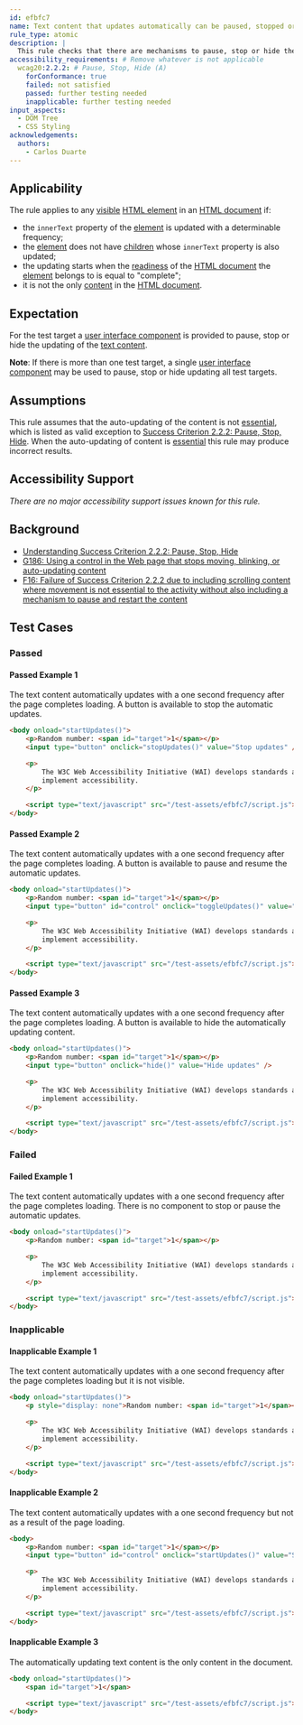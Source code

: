 ```yaml
---
id: efbfc7
name: Text content that updates automatically can be paused, stopped or hidden
rule_type: atomic
description: |
  This rule checks that there are mechanisms to pause, stop or hide the auto-updating of text content.
accessibility_requirements: # Remove whatever is not applicable
  wcag20:2.2.2: # Pause, Stop, Hide (A)
    forConformance: true
    failed: not satisfied
    passed: further testing needed
    inapplicable: further testing needed
input_aspects:
  - DOM Tree
  - CSS Styling
acknowledgements:
  authors:
    - Carlos Duarte
---
```


## Applicability

The rule applies to any [visible][] [HTML element][] in an [HTML document][] if:

- the `innerText` property of the [element][html element] is updated with a determinable frequency;
- the [element][html element] does not have [children][child] whose `innerText` property is also updated;
- the updating starts when the [readiness][document readiness] of the [HTML document][] the [element][html element] belongs to is equal to "complete";
- it is not the only [content][] in the [HTML document][].

## Expectation

For the test target a [user interface component][] is provided to pause, stop or hide the updating of the [text content][].

**Note**: If there is more than one test target, a single [user interface component][] may be used to pause, stop or hide updating all test targets.

## Assumptions

This rule assumes that the auto-updating of the content is not [essential][], which is listed as valid exception to [Success Criterion 2.2.2: Pause, Stop, Hide][sc 2.2.2]. When the auto-updating of content is [essential][] this rule may produce incorrect results.

## Accessibility Support

_There are no major accessibility support issues known for this rule._

## Background

- [Understanding Success Criterion 2.2.2: Pause, Stop, Hide][sc 2.2.2]
- [G186: Using a control in the Web page that stops moving, blinking, or auto-updating content][g186]
- [F16: Failure of Success Criterion 2.2.2 due to including scrolling content where movement is not essential to the activity without also including a mechanism to pause and restart the content][f16]

## Test Cases

### Passed

#### Passed Example 1

The text content automatically updates with a one second frequency after the page completes loading. A button is available to stop the automatic updates.

```html
<body onload="startUpdates()">
	<p>Random number: <span id="target">1</span></p>
	<input type="button" onclick="stopUpdates()" value="Stop updates" />

	<p>
		The W3C Web Accessibility Initiative (WAI) develops standards and support materials to help you understand and
		implement accessibility.
	</p>

	<script type="text/javascript" src="/test-assets/efbfc7/script.js"></script>
</body>
```

#### Passed Example 2

The text content automatically updates with a one second frequency after the page completes loading. A button is available to pause and resume the automatic updates.

```html
<body onload="startUpdates()">
	<p>Random number: <span id="target">1</span></p>
	<input type="button" id="control" onclick="toggleUpdates()" value="Pause updates" />

	<p>
		The W3C Web Accessibility Initiative (WAI) develops standards and support materials to help you understand and
		implement accessibility.
	</p>

	<script type="text/javascript" src="/test-assets/efbfc7/script.js"></script>
</body>
```

#### Passed Example 3

The text content automatically updates with a one second frequency after the page completes loading. A button is available to hide the automatically updating content.

```html
<body onload="startUpdates()">
	<p>Random number: <span id="target">1</span></p>
	<input type="button" onclick="hide()" value="Hide updates" />

	<p>
		The W3C Web Accessibility Initiative (WAI) develops standards and support materials to help you understand and
		implement accessibility.
	</p>

	<script type="text/javascript" src="/test-assets/efbfc7/script.js"></script>
</body>
```

### Failed

#### Failed Example 1

The text content automatically updates with a one second frequency after the page completes loading. There is no component to stop or pause the automatic updates.

```html
<body onload="startUpdates()">
	<p>Random number: <span id="target">1</span></p>

	<p>
		The W3C Web Accessibility Initiative (WAI) develops standards and support materials to help you understand and
		implement accessibility.
	</p>

	<script type="text/javascript" src="/test-assets/efbfc7/script.js"></script>
</body>
```

### Inapplicable

#### Inapplicable Example 1

The text content automatically updates with a one second frequency after the page completes loading but it is not visible.

```html
<body onload="startUpdates()">
	<p style="display: none">Random number: <span id="target">1</span></p>

	<p>
		The W3C Web Accessibility Initiative (WAI) develops standards and support materials to help you understand and
		implement accessibility.
	</p>

	<script type="text/javascript" src="/test-assets/efbfc7/script.js"></script>
</body>
```

#### Inapplicable Example 2

The text content automatically updates with a one second frequency but not as a result of the page loading.

```html
<body>
	<p>Random number: <span id="target">1</span></p>
	<input type="button" id="control" onclick="startUpdates()" value="Start updates" />

	<p>
		The W3C Web Accessibility Initiative (WAI) develops standards and support materials to help you understand and
		implement accessibility.
	</p>

	<script type="text/javascript" src="/test-assets/efbfc7/script.js"></script>
</body>
```

#### Inapplicable Example 3

The automatically updating text content is the only content in the document.

```html
<body onload="startUpdates()">
	<span id="target">1</span>

	<script type="text/javascript" src="/test-assets/efbfc7/script.js"></script>
</body>
```

[child]: https://dom.spec.whatwg.org/#concept-tree-child
[content]: https://www.w3.org/TR/WCAG21/#dfn-content
[document readiness]: https://www.w3.org/TR/html53/dom.html#current-document-readiness
[essential]: https://www.w3.org/WAI/WCAG21/Understanding/pause-stop-hide.html#dfn-essential
[f16]: https://www.w3.org/WAI/WCAG21/Techniques/failures/F16
[g186]: https://www.w3.org/WAI/WCAG21/Techniques/general/G186
[html document]: https://dom.spec.whatwg.org/#html-document
[html element]: https://html.spec.whatwg.org/multipage/dom.html#htmlelement
[sc 2.2.2]: https://www.w3.org/WAI/WCAG21/Understanding/pause-stop-hide
[text content]: #text-content 'Definition of text content'
[user interface component]: https://www.w3.org/TR/WCAG21/#dfn-user-interface-components
[visible]: #visible 'Definition of visible'
